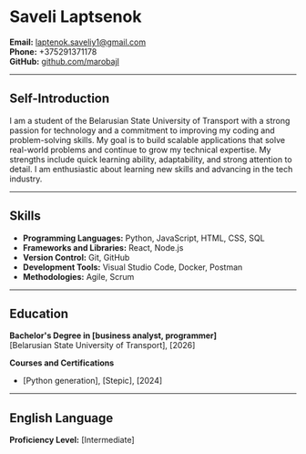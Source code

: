 # Saveli Laptsenok
**Email:** [laptenok.saveliy1@gmail.com](mailto:laptenok.saveliy1@gmail.com)  
**Phone:** +375291371178  
**GitHub:** [github.com/marobajl](https://github.com/marobajl)  

---

## Self-Introduction
I am a student of the Belarusian State University of Transport with a strong passion for technology and a commitment to improving my coding and problem-solving skills. My goal is to build scalable applications that solve real-world problems and continue to grow my technical expertise. My strengths include quick learning ability, adaptability, and strong attention to detail. I am enthusiastic about learning new skills and advancing in the tech industry.

---

## Skills

- **Programming Languages:** Python, JavaScript, HTML, CSS, SQL
- **Frameworks and Libraries:** React, Node.js
- **Version Control:** Git, GitHub
- **Development Tools:** Visual Studio Code, Docker, Postman
- **Methodologies:** Agile, Scrum

---

## Education

**Bachelor's Degree in [business analyst, programmer]**  
[Belarusian State University of Transport], [2026]

**Courses and Certifications**  
- [Python generation], [Stepic], [2024]
---

## English Language
**Proficiency Level:** [Intermediate]  